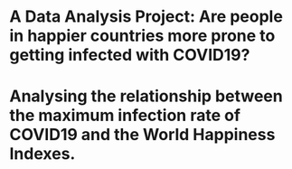 # A Data Analysis Project: Are people in happier countries more prone to getting infected with COVID19?
# Analysing the relationship between the maximum infection rate of COVID19 and the World Happiness Indexes.

